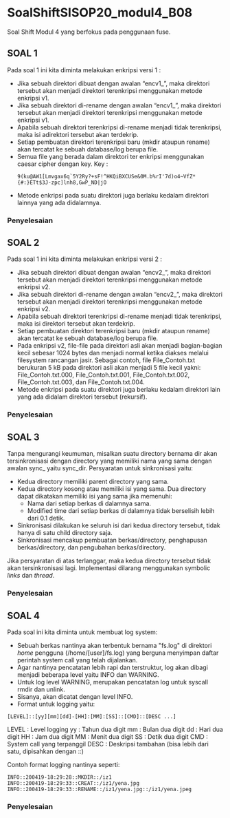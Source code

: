 # SoalShiftSISOP20_modul4_B08

Soal Shift Modul 4 yang berfokus pada penggunaan fuse.

## SOAL 1
Pada soal 1 ini kita diminta melakukan enkripsi versi 1 :
* Jika sebuah direktori dibuat dengan awalan “encv1_”, maka direktori tersebut akan menjadi direktori terenkripsi menggunakan metode 
  enkripsi v1.
* Jika sebuah direktori di-rename dengan awalan “encv1_”, maka direktori tersebut akan menjadi direktori terenkripsi menggunakan metode
  enkripsi v1.
* Apabila sebuah direktori terenkripsi di-rename menjadi tidak terenkripsi, maka isi adirektori tersebut akan terdekrip.
* Setiap pembuatan direktori terenkripsi baru (mkdir ataupun rename) akan tercatat ke sebuah database/log berupa file.
* Semua file yang berada dalam direktori ter enkripsi menggunakan caesar cipher dengan key.
  Key :
  ``` 
  9(ku@AW1[Lmvgax6q`5Y2Ry?+sF!^HKQiBXCUSe&0M.b%rI'7d)o4~VfZ*{#:}ETt$3J-zpc]lnh8,GwP_ND|jO 
  ```
* Metode enkripsi pada suatu direktori juga berlaku kedalam direktori lainnya yang ada didalamnya.

### Penyelesaian


## SOAL 2
Pada soal 1 ini kita diminta melakukan enkripsi versi 2 :
* Jika sebuah direktori dibuat dengan awalan “encv2_”, maka direktori tersebut akan menjadi direktori terenkripsi menggunakan metode  
  enkripsi v2.
* Jika sebuah direktori di-rename dengan awalan “encv2_”, maka direktori tersebut akan menjadi direktori terenkripsi menggunakan metode 
  enkripsi v2.
* Apabila sebuah direktori terenkripsi di-rename menjadi tidak terenkripsi, maka isi direktori tersebut akan terdekrip.
* Setiap pembuatan direktori terenkripsi baru (mkdir ataupun rename) akan tercatat ke sebuah database/log berupa file.
* Pada enkripsi v2, file-file pada direktori asli akan menjadi bagian-bagian kecil sebesar 1024 bytes dan menjadi normal ketika diakses 
  melalui filesystem rancangan jasir. Sebagai contoh, file File_Contoh.txt berukuran 5 kB pada direktori asli akan menjadi 5 file kecil 
  yakni: File_Contoh.txt.000, File_Contoh.txt.001, File_Contoh.txt.002, File_Contoh.txt.003, dan File_Contoh.txt.004.
* Metode enkripsi pada suatu direktori juga berlaku kedalam direktori lain yang ada didalam direktori tersebut (rekursif).

### Penyelesaian


## SOAL 3
Tanpa mengurangi keumuman, misalkan suatu directory bernama dir akan tersinkronisasi dengan directory yang memiliki nama yang sama 
dengan awalan sync_ yaitu sync_dir. Persyaratan untuk sinkronisasi yaitu:
* Kedua directory memiliki parent directory yang sama.
* Kedua directory kosong atau memiliki isi yang sama. Dua directory dapat dikatakan memiliki isi yang sama jika memenuhi:
    * Nama dari setiap berkas di dalamnya sama.
    * Modified time dari setiap berkas di dalamnya tidak berselisih lebih dari 0.1 detik.
* Sinkronisasi dilakukan ke seluruh isi dari kedua directory tersebut, tidak hanya di satu child directory saja.
* Sinkronisasi mencakup pembuatan berkas/directory, penghapusan berkas/directory, dan pengubahan berkas/directory.

Jika persyaratan di atas terlanggar, maka kedua directory tersebut tidak akan tersinkronisasi lagi.
Implementasi dilarang menggunakan symbolic *links* dan *thread*.

### Penyelesaian


## SOAL 4
Pada soal ini kita diminta untuk membuat log system:

* Sebuah berkas nantinya akan terbentuk bernama "fs.log" di direktori *home* pengguna (/home/[user]/fs.log) yang berguna menyimpan 
  daftar perintah system call yang telah dijalankan.
* Agar nantinya pencatatan lebih rapi dan terstruktur, log akan dibagi menjadi beberapa level yaitu INFO dan WARNING.
* Untuk log level WARNING, merupakan pencatatan log untuk syscall rmdir dan unlink.
* Sisanya, akan dicatat dengan level INFO.
* Format untuk logging yaitu:

```
[LEVEL]::[yy][mm][dd]-[HH]:[MM]:[SS]::[CMD]::[DESC ...]
```

LEVEL    : Level logging
yy   	 : Tahun dua digit
mm    	 : Bulan dua digit
dd    	 : Hari dua digit
HH    	 : Jam dua digit
MM    	 : Menit dua digit
SS    	 : Detik dua digit
CMD     	 : System call yang terpanggil
DESC      : Deskripsi tambahan (bisa lebih dari satu, dipisahkan dengan ::)

Contoh format logging nantinya seperti:
```
INFO::200419-18:29:28::MKDIR::/iz1
INFO::200419-18:29:33::CREAT::/iz1/yena.jpg
INFO::200419-18:29:33::RENAME::/iz1/yena.jpg::/iz1/yena.jpeg
```

### Penyelesaian

